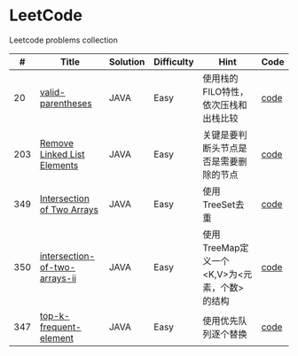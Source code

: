 # LeetCode

Leetcode problems collection


| #  |  Title | Solution  | Difficulty  | Hint | Code|
| ------------ | ------------ | ------------ | ------------ | --------|--------|
| 20  | [valid-parentheses](https://leetcode.com/problems/valid-parentheses/description/ "valid-parentheses") | JAVA  | Easy  | 使用栈的FILO特性，依次压栈和出栈比较 |[code](https://github.com/WillJE/LeetCode/blob/master/algorithms/20%20Valid%20Parentheses/ValidParentheses.java "code")|
| 203  | [Remove Linked List Elements](https://leetcode.com/problems/remove-linked-list-elements/ "Remove Linked List Elements") | JAVA  | Easy  | 关键是要判断头节点是否是需要删除的节点 |[code](https://github.com/WillJE/LeetCode/blob/master/algorithms/203%20Remove%20Linked%20List%20Elements/Solution.java "code")|
| 349  | [Intersection of Two Arrays](https://leetcode.com/problems/Intersection-of-Two-Arrays/ "Intersection of Two Arrays") | JAVA  | Easy  | 使用TreeSet去重 |[code](https://github.com/WillJE/LeetCode/blob/master/algorithms/349%20Intersection%20of%20Two%20Arrays/Solution.java "code")|
| 350  | [intersection-of-two-arrays-ii](https://leetcode.com/problems/intersection-of-two-arrays-ii/ "intersection-of-two-arrays-ii") | JAVA  | Easy  | 使用TreeMap定义一个<K,V>为<元素，个数>的结构 |[code](https://github.com/WillJE/LeetCode/blob/master/algorithms/350%20intersection-of-two-arrays-ii/Solution.java "code")|
| 347  | [top-k-frequent-element](https://leetcode-cn.com/problems/top-k-frequent-elements/description/ "top-k-frequent-element") | JAVA  | Easy  | 使用优先队列逐个替换 |[code](https://github.com/WillJE/LeetCode/blob/master/algorithms/347%20top-k-frequent-element/Solution.java "code")|

